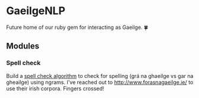 # GaeilgeNLP
Future home of our ruby gem for interacting as Gaeilge. 🍀

## Modules

### Spell check
Build a [spell check algorithm](http://norvig.com/spell-correct.html) to check for spelling (grá na ghaeilge vs gar na gheailge) using ngrams. I've reached out to http://www.forasnagaeilge.ie/ to use their irish corpora. Fingers crossed!

